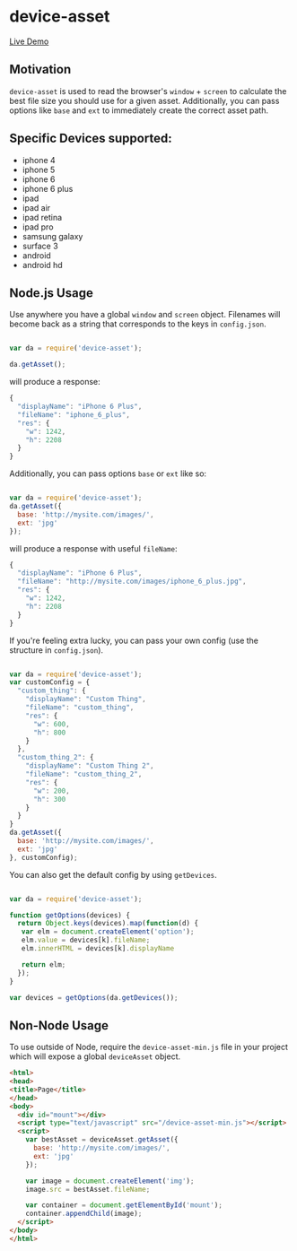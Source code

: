 # device-asset

[Live Demo](http://mannynotfound.github.io/device-asset/)

## Motivation

`device-asset` is used to read the browser's `window` + `screen` to calculate the best file size you should use for a given asset. Additionally,
you can pass options like `base` and `ext` to immediately create the correct asset path.

## Specific Devices supported:

* iphone 4
* iphone 5
* iphone 6
* iphone 6 plus
* ipad
* ipad air
* ipad retina
* ipad pro
* samsung galaxy
* surface 3
* android
* android hd

## Node.js Usage

Use anywhere you have a global `window` and `screen` object.
Filenames will become back as a string that corresponds to the keys in `config.json`.

```js

var da = require('device-asset');

da.getAsset();

```

will produce a response:

```js
{
  "displayName": "iPhone 6 Plus",
  "fileName": "iphone_6_plus",
  "res": {
    "w": 1242,
    "h": 2208
  }
}
```

Additionally, you can pass options `base` or `ext` like so:

```js

var da = require('device-asset');
da.getAsset({
  base: 'http://mysite.com/images/',
  ext: 'jpg'
});

```

will produce a response with useful `fileName`:

```js
{
  "displayName": "iPhone 6 Plus",
  "fileName": "http://mysite.com/images/iphone_6_plus.jpg",
  "res": {
    "w": 1242,
    "h": 2208
  }
}
```

If you're feeling extra lucky, you can pass your own config (use the structure in `config.json`).

```js

var da = require('device-asset');
var customConfig = {
  "custom_thing": {
    "displayName": "Custom Thing",
    "fileName": "custom_thing",
    "res": {
      "w": 600,
      "h": 800
    }
  },
  "custom_thing_2": {
    "displayName": "Custom Thing 2",
    "fileName": "custom_thing_2",
    "res": {
      "w": 200,
      "h": 300
    }
  }
}
da.getAsset({
  base: 'http://mysite.com/images/',
  ext: 'jpg'
}, customConfig);

```

You can also get the default config by using `getDevices`.

```js

var da = require('device-asset');

function getOptions(devices) {
  return Object.keys(devices).map(function(d) {
   var elm = document.createElement('option');
   elm.value = devices[k].fileName; 
   elm.innerHTML = devices[k].displayName

   return elm;
  });
}

var devices = getOptions(da.getDevices());

```

## Non-Node Usage

To use outside of Node, require the `device-asset-min.js` file in your project which will expose a global `deviceAsset` object.

```html
<html>
<head>
<title>Page</title>
</head>
<body>
  <div id="mount"></div>
  <script type="text/javascript" src="/device-asset-min.js"></script>
  <script>
    var bestAsset = deviceAsset.getAsset({
      base: 'http://mysite.com/images/',
      ext: 'jpg'
    });

    var image = document.createElement('img');
    image.src = bestAsset.fileName;

    var container = document.getElementById('mount');
    container.appendChild(image);
  </script>
</body>
</html>
 
```


